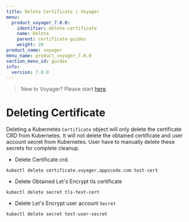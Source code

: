 ```yaml
---
title: Delete Certificate | Voyager
menu:
  product_voyager_7.0.0:
    identifier: delete-certificate
    name: Delete
    parent: certificate-guides
    weight: 20
product_name: voyager
menu_name: product_voyager_7.0.0
section_menu_id: guides
info:
  version: 7.0.0
---
```


> New to Voyager? Please start [here](/products/voyager/7.0.0/concepts/overview).

# Deleting Certificate

Deleting a Kubernetes `Certificate` object will only delete the certificate CRD from Kubernetes.
It will not delete the obtained certificate and user account secret from Kubernetes. User have to manually delete these secrets for complete cleanup.

 - Delete Certificate crd.

```console
kubectl delete certificate.voyager.appscode.com test-cert
```

 - Delete Obtained Let's Encrypt tls certificate

```console
kubectl delete secret tls-test-cert
```

 - Delete Let's Encrypt user account `Secret`

```console
kubectl delete secret test-user-secret
```
